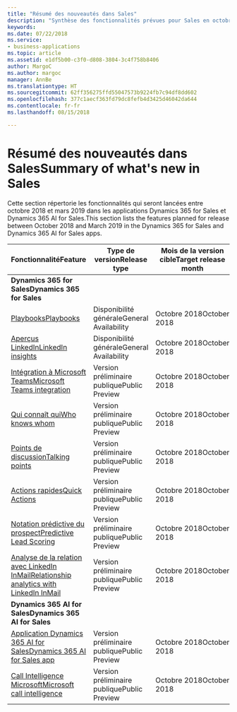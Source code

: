 ```yaml
---
title: "Résumé des nouveautés dans Sales"
description: "Synthèse des fonctionnalités prévues pour Sales en octobre 2018"
keywords: 
ms.date: 07/22/2018
ms.service:
- business-applications
ms.topic: article
ms.assetid: e1df5b00-c3f0-d808-3804-3c4f758b8406
author: MargoC
ms.author: margoc
manager: AnnBe
ms.translationtype: HT
ms.sourcegitcommit: 62ff356275ffd55047573b9224fb7c94df8dd602
ms.openlocfilehash: 377c1aecf363fd79dc8fefb4d3425d46042da644
ms.contentlocale: fr-fr
ms.lasthandoff: 08/15/2018

---
```


# <a name="summary-of-whats-new-in-sales"></a><span data-ttu-id="0336a-103">Résumé des nouveautés dans Sales</span><span class="sxs-lookup"><span data-stu-id="0336a-103">Summary of what's new in Sales</span></span>

<span data-ttu-id="0336a-104">Cette section répertorie les fonctionnalités qui seront lancées entre octobre 2018 et mars 2019 dans les applications Dynamics 365 for Sales et Dynamics 365 AI for Sales.</span><span class="sxs-lookup"><span data-stu-id="0336a-104">This section lists the features planned for release between October 2018 and March 2019 in the Dynamics 365 for Sales and Dynamics 365 AI for Sales apps.</span></span> 



| <span data-ttu-id="0336a-105">Fonctionnalité</span><span class="sxs-lookup"><span data-stu-id="0336a-105">Feature</span></span>                                                              | <span data-ttu-id="0336a-106">Type de version</span><span class="sxs-lookup"><span data-stu-id="0336a-106">Release type</span></span>   | <span data-ttu-id="0336a-107">Mois de la version cible</span><span class="sxs-lookup"><span data-stu-id="0336a-107">Target release month</span></span> |
|----------------------------------------------------------------------|----------------|----------------------|
| <span data-ttu-id="0336a-108">**Dynamics 365 for Sales**</span><span class="sxs-lookup"><span data-stu-id="0336a-108">**Dynamics 365 for Sales**</span></span>                                                                                                    | 
| [<span data-ttu-id="0336a-109">Playbooks</span><span class="sxs-lookup"><span data-stu-id="0336a-109">Playbooks</span></span>](empower-sellers-with-playbooks.md)                       | <span data-ttu-id="0336a-110">Disponibilité générale</span><span class="sxs-lookup"><span data-stu-id="0336a-110">General Availability</span></span>             | <span data-ttu-id="0336a-111">Octobre 2018</span><span class="sxs-lookup"><span data-stu-id="0336a-111">October 2018</span></span>          |
| [<span data-ttu-id="0336a-112">Aperçus LinkedIn</span><span class="sxs-lookup"><span data-stu-id="0336a-112">LinkedIn insights</span></span>](linkedin-insights.md)                          | <span data-ttu-id="0336a-113">Disponibilité générale</span><span class="sxs-lookup"><span data-stu-id="0336a-113">General Availability</span></span>           | <span data-ttu-id="0336a-114">Octobre 2018</span><span class="sxs-lookup"><span data-stu-id="0336a-114">October 2018</span></span>          |
| [<span data-ttu-id="0336a-115">Intégration à Microsoft Teams</span><span class="sxs-lookup"><span data-stu-id="0336a-115">Microsoft Teams integration</span></span>](collaborate-with-microsoft-teams.md) | <span data-ttu-id="0336a-116">Version préliminaire publique</span><span class="sxs-lookup"><span data-stu-id="0336a-116">Public Preview</span></span> | <span data-ttu-id="0336a-117">Octobre 2018</span><span class="sxs-lookup"><span data-stu-id="0336a-117">October 2018</span></span>          |
| [<span data-ttu-id="0336a-118">Qui connaît qui</span><span class="sxs-lookup"><span data-stu-id="0336a-118">Who knows whom</span></span>](who-knows-whom.md)                          | <span data-ttu-id="0336a-119">Version préliminaire publique</span><span class="sxs-lookup"><span data-stu-id="0336a-119">Public Preview</span></span>          | <span data-ttu-id="0336a-120">Octobre 2018</span><span class="sxs-lookup"><span data-stu-id="0336a-120">October 2018</span></span>          |
| [<span data-ttu-id="0336a-121">Points de discussion</span><span class="sxs-lookup"><span data-stu-id="0336a-121">Talking points</span></span>](talking-points.md)                          | <span data-ttu-id="0336a-122">Version préliminaire publique</span><span class="sxs-lookup"><span data-stu-id="0336a-122">Public Preview</span></span>          | <span data-ttu-id="0336a-123">Octobre 2018</span><span class="sxs-lookup"><span data-stu-id="0336a-123">October 2018</span></span>          |
| [<span data-ttu-id="0336a-124">Actions rapides</span><span class="sxs-lookup"><span data-stu-id="0336a-124">Quick Actions</span></span>](quick-actions.md)                          | <span data-ttu-id="0336a-125">Version préliminaire publique</span><span class="sxs-lookup"><span data-stu-id="0336a-125">Public Preview</span></span>          | <span data-ttu-id="0336a-126">Octobre 2018</span><span class="sxs-lookup"><span data-stu-id="0336a-126">October 2018</span></span>          |
| [<span data-ttu-id="0336a-127">Notation prédictive du prospect</span><span class="sxs-lookup"><span data-stu-id="0336a-127">Predictive Lead Scoring</span></span>](predictive-lead-scoring.md)                          | <span data-ttu-id="0336a-128">Version préliminaire publique</span><span class="sxs-lookup"><span data-stu-id="0336a-128">Public Preview</span></span>          | <span data-ttu-id="0336a-129">Octobre 2018</span><span class="sxs-lookup"><span data-stu-id="0336a-129">October 2018</span></span>          |
| [<span data-ttu-id="0336a-130">Analyse de la relation avec LinkedIn InMail</span><span class="sxs-lookup"><span data-stu-id="0336a-130">Relationship analytics with LinkedIn InMail</span></span>](relationship-analytics-with-linkedin-inmail.md) | <span data-ttu-id="0336a-131">Version préliminaire publique</span><span class="sxs-lookup"><span data-stu-id="0336a-131">Public Preview</span></span> | <span data-ttu-id="0336a-132">Octobre 2018</span><span class="sxs-lookup"><span data-stu-id="0336a-132">October 2018</span></span> |
| <span data-ttu-id="0336a-133">**Dynamics 365 AI for Sales**</span><span class="sxs-lookup"><span data-stu-id="0336a-133">**Dynamics 365 AI for Sales**</span></span>                                                                                           |
| [<span data-ttu-id="0336a-134">Application Dynamics 365 AI for Sales</span><span class="sxs-lookup"><span data-stu-id="0336a-134">Dynamics 365 AI for Sales app</span></span>](dynamics-365-ai-sales-app.md)     | <span data-ttu-id="0336a-135">Version préliminaire publique</span><span class="sxs-lookup"><span data-stu-id="0336a-135">Public Preview</span></span>  | <span data-ttu-id="0336a-136">Octobre 2018</span><span class="sxs-lookup"><span data-stu-id="0336a-136">October 2018</span></span>            |
| [<span data-ttu-id="0336a-137">Call Intelligence Microsoft</span><span class="sxs-lookup"><span data-stu-id="0336a-137">Microsoft call intelligence</span></span>](call-intelligence-sales-app.md)     | <span data-ttu-id="0336a-138">Version préliminaire publique</span><span class="sxs-lookup"><span data-stu-id="0336a-138">Public Preview</span></span>  | <span data-ttu-id="0336a-139">Octobre 2018</span><span class="sxs-lookup"><span data-stu-id="0336a-139">October 2018</span></span>            |



